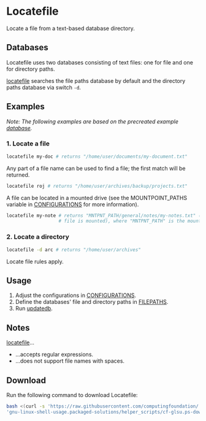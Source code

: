 
# Locatefile

Locate a file from a text-based database directory.

## Databases

Locatefile uses two databases consisting of text files: one for file and one for directory paths.

[locatefile](locatefile) searches the file paths database by default and the directory paths database via switch `-d`.

## Examples

*Note: The following examples are based on the precreated example [database](database).*

### 1. Locate a file

```bash
locatefile my-doc # returns "/home/user/documents/my-document.txt"
```

Any part of a file name can be used to find a file; the first match will be returned.

```bash
locatefile roj # returns "/home/user/archives/backup/projects.txt"
```

A file can be located in a mounted drive (see the MOUNTPOINT_PATHS variable in [CONFIGURATIONS](CONFIGURATIONS) for more information).

```bash
locatefile my-note # returns "MNTPNT_PATH/general/notes/my-notes.txt" (if the drive containing the
                   # file is mounted), where "MNTPNT_PATH" is the mountpoint of the mounted drive
```

### 2. Locate a directory

```bash
locatefile -d arc # returns "/home/user/archives"
```

Locate file rules apply.

## Usage

1. Adjust the configurations in [CONFIGURATIONS](CONFIGURATIONS).
2. Define the databases' file and directory paths in [FILEPATHS](FILEPATHS).
3. Run [updatedb](updatedb).

## Notes

[locatefile](locatefile)...

* ...accepts regular expressions.
* ...does not support file names with spaces.

## Download

Run the following command to download Locatefile:

```bash
bash <(curl -s 'https://raw.githubusercontent.com/computingfoundation/'\
'gnu-linux-shell-usage.packaged-solutions/helper_scripts/cf-glsu.ps-download-locatefile.sh')
```

